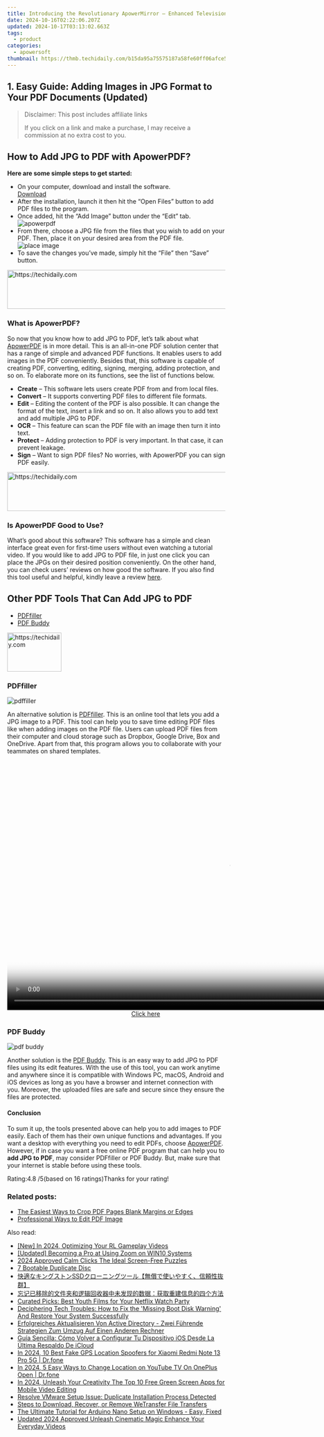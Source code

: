 ```yaml
---
title: Introducing the Revolutionary ApowerMirror – Enhanced Television Experience Now Available
date: 2024-10-16T02:22:06.207Z
updated: 2024-10-17T03:13:02.663Z
tags:
  - product
categories:
  - apowersoft
thumbnail: https://thmb.techidaily.com/b15da95a75575187a58fe60ff06afce56cf37bc750905abb4530851c744c2b18.jpg
---
```


## 1. Easy Guide: Adding Images in JPG Format to Your PDF Documents (Updated)

>  Disclaimer: This post includes affiliate links
>
>  If you click on a link and make a purchase, I may receive a commission at no extra cost to you.
>

## How to Add JPG to PDF with ApowerPDF?

**Here are some simple steps to get started:**

* On your computer, download and install the software.  
[Download](https://tools.techidaily.com/apowersoft/products/)
* After the installation, launch it then hit the “Open Files” button to add PDF files to the program.
* Once added, hit the “Add Image” button under the “Edit” tab.  
![apowerpdf](https://www.apowersoft.com//webusupload.aoscdn.com/apowercom/wp-content/uploads/2020/07/add-image.jpg.webp)
* From there, choose a JPG file from the files that you wish to add on your PDF. Then, place it on your desired area from the PDF file.  
![place image](https://www.apowersoft.com//webusupload.aoscdn.com/apowercom/wp-content/uploads/2020/07/place-jpg.jpg.webp)
* To save the changes you’ve made, simply hit the “File” then “Save” button.

<!-- affiliate ads begin -->
<a href="https://malaysia-healthcare-travel-council.pxf.io/c/5597632/1557743/17382" target="_top" id="1557743">
  <img src="//a.impactradius-go.com/display-ad/17382-1557743" border="0" alt="https://techidaily.com" width="728" height="90"/>
</a>
<img height="0" width="0" src="https://malaysia-healthcare-travel-council.pxf.io/i/5597632/1557743/17382" style="position:absolute;visibility:hidden;" border="0" />
<!-- affiliate ads end -->

### What is ApowerPDF?

So now that you know how to add JPG to PDF, let’s talk about what [ApowerPDF](https://tools.techidaily.com/apowersoft/apower-pdf/) is in more detail. This is an all-in-one PDF solution center that has a range of simple and advanced PDF functions. It enables users to add images in the PDF conveniently. Besides that, this software is capable of creating PDF, converting, editing, signing, merging, adding protection, and so on. To elaborate more on its functions, see the list of functions below.

* **Create** – This software lets users create PDF from and from local files.
* **Convert** – It supports converting PDF files to different file formats.
* **Edit**  – Editing the content of the PDF is also possible. It can change the format of the text, insert a link and so on. It also allows you to add text and add multiple JPG to PDF.
* **OCR** – This feature can scan the PDF file with an image then turn it into text.
* **Protect** – Adding protection to PDF is very important. In that case, it can prevent leakage.
* **Sign** – Want to sign PDF files? No worries, with ApowerPDF you can sign PDF easily.

<!-- affiliate ads begin -->
<a href="https://imp.i110150.net/c/5597632/924297/11305" target="_top" id="924297">
  <img src="//a.impactradius-go.com/display-ad/11305-924297" border="0" alt="https://techidaily.com" width="728" height="90"/>
</a>
<img height="0" width="0" src="https://imp.i110150.net/i/5597632/924297/11305" style="position:absolute;visibility:hidden;" border="0" />
<!-- affiliate ads end -->

### Is ApowerPDF Good to Use?

What’s good about this software? This software has a simple and clean interface great even for first-time users without even watching a tutorial video. If you would like to add JPG to PDF file, in just one click you can place the JPGs on their desired position conveniently. On the other hand, you can check users’ reviews on how good the software. If you also find this tool useful and helpful, kindly leave a review [here](https://www.g2crowd.com/products/apowerpdf/reviews).

## Other PDF Tools That Can Add JPG to PDF

* [PDFfiller](https://tools.techidaily.com/apowersoft/products/)
* [PDF Buddy](https://tools.techidaily.com/apowersoft/products/)

<!-- affiliate ads begin -->
<a href="https://aligracehair.sjv.io/c/5597632/2135409/19272" target="_top" id="2135409">
  <img src="//a.impactradius-go.com/display-ad/19272-2135409" border="0" alt="https://techidaily.com" width="125" height="90"/>
</a>
<img height="0" width="0" src="https://aligracehair.sjv.io/i/5597632/2135409/19272" style="position:absolute;visibility:hidden;" border="0" />
<!-- affiliate ads end -->

### PDFfiller

![pdffiller](https://www.apowersoft.com//webusupload.aoscdn.com/apowercom/wp-content/uploads/2020/07/add-image-pdffiller.jpg.webp)

An alternative solution is [PDFfiller](https://www.pdffiller.com/en/categories/add-image.htm). This is an online tool that lets you add a JPG image to a PDF. This tool can help you to save time editing PDF files like when adding images on the PDF file. Users can upload PDF files from their computer and cloud storage such as Dropbox, Google Drive, Box and OneDrive. Apart from that, this program allows you to collaborate with your teammates on shared templates.

<!-- affiliate ads begin -->
<span id="1444782">
					<video width="1024" height="576" style="cursor:pointer"
           poster="//a.impactradius-go.com/display-clicktoplayimage/1444782.png"
           onclick="if(!this.playClicked){this.play();this.setAttribute('controls',true);this.playClicked=true;}">
	   <source src="//a.impactradius-go.com/display-ad/14559-1444782">
	   <img src="//a.impactradius-go.com/display-clicktoplayimage/1444782.png" style="border: none; height: 100%; width: 100%; object-fit: contain">
	</video>
	<div style="width:640px;text-align:center"><a href="javascript:window.open(decodeURIComponent('https%3A%2F%2Fpropmoneyinc.pxf.io%2Fc%2F5597632%2F1444782%2F14559'), '_blank');void(0);">Click here</a></div>
</span>
<img height="0" width="0" src="https://imp.pxf.io/i/5597632/1444782/14559" style="position:absolute;visibility:hidden;" border="0" />
<!-- affiliate ads end -->

### PDF Buddy

![pdf buddy](https://www.apowersoft.com//webusupload.aoscdn.com/apowercom/wp-content/uploads/2020/07/add-jpg-using-pdfbuddy.jpg.webp)

Another solution is the [PDF Buddy](https://www.pdfbuddy.com/how-to/add-image-to-pdf). This is an easy way to add JPG to PDF files using its edit features. With the use of this tool, you can work anytime and anywhere since it is compatible with Windows PC, macOS, Android and iOS devices as long as you have a browser and internet connection with you. Moreover, the uploaded files are safe and secure since they ensure the files are protected.

#### Conclusion

To sum it up, the tools presented above can help you to add images to PDF easily. Each of them has their own unique functions and advantages. If you want a desktop with everything you need to edit PDFs, choose [ApowerPDF](https://tools.techidaily.com/apowersoft/apower-pdf/). However, if in case you want a free online PDF program that can help you to **add JPG to PDF**, may consider PDFfiller or PDF Buddy. But, make sure that your internet is stable before using these tools.

Rating:4.8 /5(based on 16 ratings)Thanks for your rating!

### Related posts:

* [The Easiest Ways to Crop PDF Pages Blank Margins or Edges](https://tools.techidaily.com/apowersoft/apower-pdf/)
* [Professional Ways to Edit PDF Image](https://tools.techidaily.com/apowersoft/apower-pdf/)

<ins class="adsbygoogle"
     style="display:block"
     data-ad-format="autorelaxed"
     data-ad-client="ca-pub-7571918770474297"
     data-ad-slot="1223367746"></ins>

<ins class="adsbygoogle"
     style="display:block"
     data-ad-client="ca-pub-7571918770474297"
     data-ad-slot="8358498916"
     data-ad-format="auto"
     data-full-width-responsive="true"></ins>

<span class="atpl-alsoreadstyle">Also read:</span>
<div><ul>
<li><a href="https://desktop-recording.techidaily.com/new-in-2024-optimizing-your-rl-gameplay-videos/"><u>[New] In 2024, Optimizing Your RL Gameplay Videos</u></a></li>
<li><a href="https://extra-lessons.techidaily.com/updated-becoming-a-pro-at-using-zoom-on-win10-systems/"><u>[Updated] Becoming a Pro at Using Zoom on WIN10 Systems</u></a></li>
<li><a href="https://visual-screen-recording.techidaily.com/2024-approved-calm-clicks-the-ideal-screen-free-puzzles/"><u>2024 Approved Calm Clicks The Ideal Screen-Free Puzzles</u></a></li>
<li><a href="https://fox-triigers.techidaily.com/7-bootable-duplicate-disc/"><u>7 Bootable Duplicate Disc</u></a></li>
<li><a href="https://fox-triigers.techidaily.com/ssd/"><u>快適なキングストンSSDクローニングツール【無償で使いやすく、信頼性抜群】</u></a></li>
<li><a href="https://fox-triigers.techidaily.com/5bplusy6k6w5bey56e76zmk55qe5pah5lu25as55zkm6yc76l6r5zue5ps25zmo5lit5pyq5yplusr546w55qe5pww5o2u77ya6i635yplusw6yen5bu65lplush5ogv55qe5zub5liq5pa55rov/"><u>忘记已移除的文件夹和逻辑回收器中未发现的数据：获取重建信息的四个方法</u></a></li>
<li><a href="https://tech-renaissance.techidaily.com/curated-picks-best-youth-films-for-your-netflix-watch-party/"><u>Curated Picks: Best Youth Films for Your Netflix Watch Party</u></a></li>
<li><a href="https://fox-triigers.techidaily.com/deciphering-tech-troubles-how-to-fix-the-missing-boot-disk-warning-and-restore-your-system-successfully/"><u>Deciphering Tech Troubles: How to Fix the 'Missing Boot Disk Warning' And Restore Your System Successfully</u></a></li>
<li><a href="https://fox-triigers.techidaily.com/erfolgreiches-aktualisieren-von-active-directory-zwei-fuhrende-strategien-zum-umzug-auf-einen-anderen-rechner/"><u>Erfolgreiches Aktualisieren Von Active Directory - Zwei Führende Strategien Zum Umzug Auf Einen Anderen Rechner</u></a></li>
<li><a href="https://fox-triigers.techidaily.com/guia-sencilla-como-volver-a-configurar-tu-dispositivo-ios-desde-la-ultima-respaldo-de-icloud/"><u>Guía Sencilla: Cómo Volver a Configurar Tu Dispositivo iOS Desde La Última Respaldo De iCloud</u></a></li>
<li><a href="https://fix-guide.techidaily.com/in-2024-10-best-fake-gps-location-spoofers-for-xiaomi-redmi-note-13-pro-5g-drfone-by-drfone-virtual-android/"><u>In 2024, 10 Best Fake GPS Location Spoofers for Xiaomi Redmi Note 13 Pro 5G | Dr.fone</u></a></li>
<li><a href="https://change-location.techidaily.com/in-2024-5-easy-ways-to-change-location-on-youtube-tv-on-oneplus-open-drfone-by-drfone-virtual-android/"><u>In 2024, 5 Easy Ways to Change Location on YouTube TV On OnePlus Open | Dr.fone</u></a></li>
<li><a href="https://ai-video-apps.techidaily.com/in-2024-unleash-your-creativity-the-top-10-free-green-screen-apps-for-mobile-video-editing/"><u>In 2024, Unleash Your Creativity The Top 10 Free Green Screen Apps for Mobile Video Editing</u></a></li>
<li><a href="https://fox-triigers.techidaily.com/resolve-vmware-setup-issue-duplicate-installation-process-detected/"><u>Resolve VMware Setup Issue: Duplicate Installation Process Detected</u></a></li>
<li><a href="https://fox-triigers.techidaily.com/steps-to-download-recover-or-remove-wetransfer-file-transfers/"><u>Steps to Download, Recover, or Remove WeTransfer File Transfers</u></a></li>
<li><a href="https://win-dash.techidaily.com/1722970767150-the-ultimate-tutorial-for-arduino-nano-setup-on-windows-easy-fixed/"><u>The Ultimate Tutorial for Arduino Nano Setup on Windows - Easy, Fixed</u></a></li>
<li><a href="https://smart-video-editing.techidaily.com/updated-2024-approved-unleash-cinematic-magic-enhance-your-everyday-videos/"><u>Updated 2024 Approved Unleash Cinematic Magic Enhance Your Everyday Videos</u></a></li>
</ul></div>

